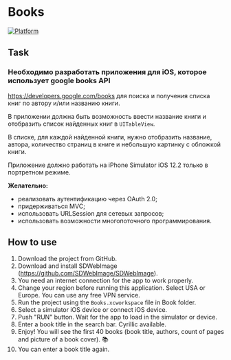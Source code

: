 # Books

[![Platform](https://img.shields.io/cocoapods/p/SlideController.svg?style=flat)](http://cocoapods.org/pods/SlideController)

## Task

### Необходимо разработать приложения для iOS, которое использует google books API
https://developers.google.com/books для поиска и получения списка книг по автору и/или названию книги.

В приложении должна быть возможность ввести название книги и отобразить список найденных книг в `UITableView`. 

В списке, для каждой найденной книги, нужно отобразить название, автора, количество страниц в книге и небольшую картинку с обложкой книги.

Приложение должно работать на iPhone Simulator iOS 12.2 только в портретном режиме.

**Желательно:**
* реализовать аутентификацию через OAuth 2.0;
* придерживаться MVC;
* использовать URLSession для сетевых запросов;
* использовать возможности многопоточного программирования.

## How to use

1. Download the project from GitHub.
2. Download and install SDWebImage (https://github.com/SDWebImage/SDWebImage).
3. You need an internet connection for the app to work properly.
4. Change your region before running this application. Select USA or Europe. You can use any free VPN service.
5. Run the project using the `Books.xcworkspace` file in Book folder.
6. Select a simulator iOS device or connect iOS device.
7. Push "RUN" button. Wait for the app to load in the simulator or device.
8. Enter a book title in the search bar. Cyrillic available.
9. Enjoy! You will see the first 40 books (book title, authors, count of pages and picture of a book cover). 📚 
10. You can enter a book title again.

